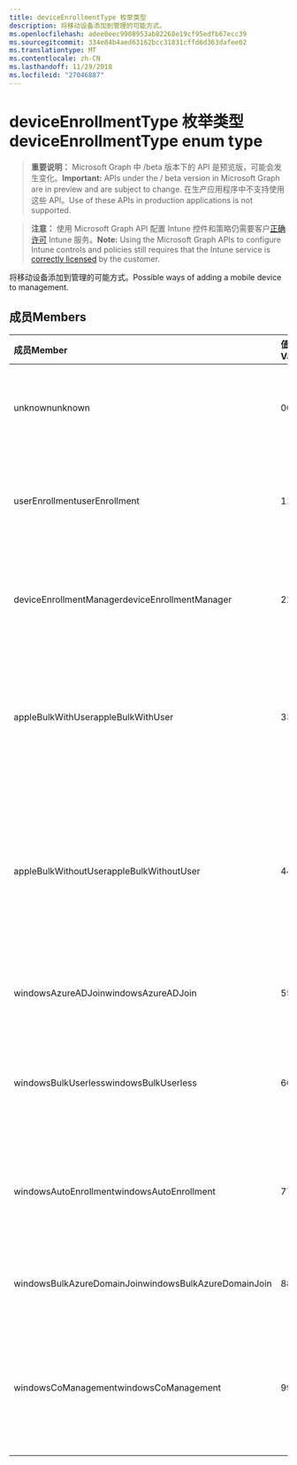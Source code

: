 ```yaml
---
title: deviceEnrollmentType 枚举类型
description: 将移动设备添加到管理的可能方式。
ms.openlocfilehash: adee8eec9908953ab82268e19cf95edfb67ecc39
ms.sourcegitcommit: 334e84b4aed63162bcc31831cffd6d363dafee02
ms.translationtype: MT
ms.contentlocale: zh-CN
ms.lasthandoff: 11/29/2018
ms.locfileid: "27046887"
---
```

# <a name="deviceenrollmenttype-enum-type"></a><span data-ttu-id="4fe47-103">deviceEnrollmentType 枚举类型</span><span class="sxs-lookup"><span data-stu-id="4fe47-103">deviceEnrollmentType enum type</span></span>

> <span data-ttu-id="4fe47-104">**重要说明：** Microsoft Graph 中 /beta 版本下的 API 是预览版，可能会发生变化。</span><span class="sxs-lookup"><span data-stu-id="4fe47-104">**Important:** APIs under the / beta version in Microsoft Graph are in preview and are subject to change.</span></span> <span data-ttu-id="4fe47-105">在生产应用程序中不支持使用这些 API。</span><span class="sxs-lookup"><span data-stu-id="4fe47-105">Use of these APIs in production applications is not supported.</span></span>

> <span data-ttu-id="4fe47-106">**注意：** 使用 Microsoft Graph API 配置 Intune 控件和策略仍需要客户[正确许可](https://go.microsoft.com/fwlink/?linkid=839381) Intune 服务。</span><span class="sxs-lookup"><span data-stu-id="4fe47-106">**Note:** Using the Microsoft Graph APIs to configure Intune controls and policies still requires that the Intune service is [correctly licensed](https://go.microsoft.com/fwlink/?linkid=839381) by the customer.</span></span>

<span data-ttu-id="4fe47-107">将移动设备添加到管理的可能方式。</span><span class="sxs-lookup"><span data-stu-id="4fe47-107">Possible ways of adding a mobile device to management.</span></span>
## <a name="members"></a><span data-ttu-id="4fe47-108">成员</span><span class="sxs-lookup"><span data-stu-id="4fe47-108">Members</span></span>
|<span data-ttu-id="4fe47-109">成员</span><span class="sxs-lookup"><span data-stu-id="4fe47-109">Member</span></span>|<span data-ttu-id="4fe47-110">值</span><span class="sxs-lookup"><span data-stu-id="4fe47-110">Value</span></span>|<span data-ttu-id="4fe47-111">说明</span><span class="sxs-lookup"><span data-stu-id="4fe47-111">Description</span></span>|
|:---|:---|:---|
|<span data-ttu-id="4fe47-112">unknown</span><span class="sxs-lookup"><span data-stu-id="4fe47-112">unknown</span></span>|<span data-ttu-id="4fe47-113">0</span><span class="sxs-lookup"><span data-stu-id="4fe47-113">0</span></span>|<span data-ttu-id="4fe47-114">默认值，注册类型不是收集的。</span><span class="sxs-lookup"><span data-stu-id="4fe47-114">Default value, enrollment type was not collected.</span></span>|
|<span data-ttu-id="4fe47-115">userEnrollment</span><span class="sxs-lookup"><span data-stu-id="4fe47-115">userEnrollment</span></span>|<span data-ttu-id="4fe47-116">1</span><span class="sxs-lookup"><span data-stu-id="4fe47-116">1</span></span>|<span data-ttu-id="4fe47-117">通过 BYOD 通道用户驱动的注册。</span><span class="sxs-lookup"><span data-stu-id="4fe47-117">User driven enrollment through BYOD channel.</span></span>|
|<span data-ttu-id="4fe47-118">deviceEnrollmentManager</span><span class="sxs-lookup"><span data-stu-id="4fe47-118">deviceEnrollmentManager</span></span>|<span data-ttu-id="4fe47-119">2</span><span class="sxs-lookup"><span data-stu-id="4fe47-119">2</span></span>|<span data-ttu-id="4fe47-120">用户注册使用设备注册管理器帐户。</span><span class="sxs-lookup"><span data-stu-id="4fe47-120">User enrollment with a device enrollment manager account.</span></span>|
|<span data-ttu-id="4fe47-121">appleBulkWithUser</span><span class="sxs-lookup"><span data-stu-id="4fe47-121">appleBulkWithUser</span></span>|<span data-ttu-id="4fe47-122">3</span><span class="sxs-lookup"><span data-stu-id="4fe47-122">3</span></span>|<span data-ttu-id="4fe47-123">与用户质询 Apple 批量注册。</span><span class="sxs-lookup"><span data-stu-id="4fe47-123">Apple bulk enrollment with user challenge.</span></span> <span data-ttu-id="4fe47-124">(DEP，Apple 配置器)</span><span class="sxs-lookup"><span data-stu-id="4fe47-124">(DEP, Apple Configurator)</span></span>|
|<span data-ttu-id="4fe47-125">appleBulkWithoutUser</span><span class="sxs-lookup"><span data-stu-id="4fe47-125">appleBulkWithoutUser</span></span>|<span data-ttu-id="4fe47-126">4</span><span class="sxs-lookup"><span data-stu-id="4fe47-126">4</span></span>|<span data-ttu-id="4fe47-127">没有用户质询 Apple 批量注册。</span><span class="sxs-lookup"><span data-stu-id="4fe47-127">Apple bulk enrollment without user challenge.</span></span> <span data-ttu-id="4fe47-128">（DEP，Apple 配置器移动配置）</span><span class="sxs-lookup"><span data-stu-id="4fe47-128">(DEP, Apple Configurator, Mobile Config)</span></span>|
|<span data-ttu-id="4fe47-129">windowsAzureADJoin</span><span class="sxs-lookup"><span data-stu-id="4fe47-129">windowsAzureADJoin</span></span>|<span data-ttu-id="4fe47-130">5</span><span class="sxs-lookup"><span data-stu-id="4fe47-130">5</span></span>|<span data-ttu-id="4fe47-131">Windows Azure AD 10 加入。</span><span class="sxs-lookup"><span data-stu-id="4fe47-131">Windows 10 Azure AD Join.</span></span>|
|<span data-ttu-id="4fe47-132">windowsBulkUserless</span><span class="sxs-lookup"><span data-stu-id="4fe47-132">windowsBulkUserless</span></span>|<span data-ttu-id="4fe47-133">6</span><span class="sxs-lookup"><span data-stu-id="4fe47-133">6</span></span>|<span data-ttu-id="4fe47-134">Windows 10 批量注册通过 ICD 证书。</span><span class="sxs-lookup"><span data-stu-id="4fe47-134">Windows 10 Bulk enrollment through ICD with certificate.</span></span>|
|<span data-ttu-id="4fe47-135">windowsAutoEnrollment</span><span class="sxs-lookup"><span data-stu-id="4fe47-135">windowsAutoEnrollment</span></span>|<span data-ttu-id="4fe47-136">7</span><span class="sxs-lookup"><span data-stu-id="4fe47-136">7</span></span>|<span data-ttu-id="4fe47-137">Windows 10 自动注册。</span><span class="sxs-lookup"><span data-stu-id="4fe47-137">Windows 10 automatic enrollment.</span></span> <span data-ttu-id="4fe47-138">（添加工作帐户）</span><span class="sxs-lookup"><span data-stu-id="4fe47-138">(Add work account)</span></span>|
|<span data-ttu-id="4fe47-139">windowsBulkAzureDomainJoin</span><span class="sxs-lookup"><span data-stu-id="4fe47-139">windowsBulkAzureDomainJoin</span></span>|<span data-ttu-id="4fe47-140">8</span><span class="sxs-lookup"><span data-stu-id="4fe47-140">8</span></span>|<span data-ttu-id="4fe47-141">Windows 10 批量 Azure AD 加入。</span><span class="sxs-lookup"><span data-stu-id="4fe47-141">Windows 10 bulk Azure AD Join.</span></span>|
|<span data-ttu-id="4fe47-142">windowsCoManagement</span><span class="sxs-lookup"><span data-stu-id="4fe47-142">windowsCoManagement</span></span>|<span data-ttu-id="4fe47-143">9</span><span class="sxs-lookup"><span data-stu-id="4fe47-143">9</span></span>|<span data-ttu-id="4fe47-144">由自动执行某些操作或组策略触发 Windows 10 共同管理。</span><span class="sxs-lookup"><span data-stu-id="4fe47-144">Windows 10 Co-Management triggered by AutoPilot or Group Policy.</span></span>|





